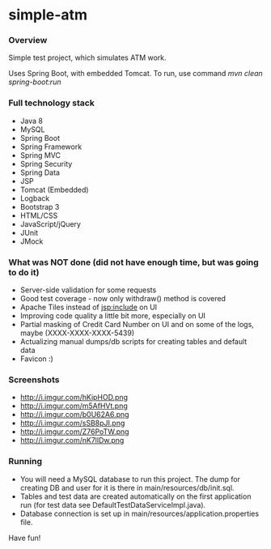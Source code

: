 # simple-atm

### Overview
Simple test project, which simulates ATM work.

Uses Spring Boot, with embedded Tomcat. To run, use command
*mvn clean spring-boot:run*

### Full technology stack
* Java 8
* MySQL
* Spring Boot
* Spring Framework
* Spring MVC
* Spring Security
* Spring Data
* JSP
* Tomcat (Embedded)
* Logback
* Bootstrap 3
* HTML/CSS
* JavaScript/jQuery
* JUnit
* JMock

### What was NOT done (did not have enough time, but was going to do it)
* Server-side validation for some requests
* Good test coverage - now only withdraw() method is covered
* Apache Tiles instead of <jsp:include> on UI
* Improving code quality a little bit more, especially on UI
* Partial masking of Credit Card Number on UI and on some of the logs, maybe (XXXX-XXXX-XXXX-5439)
* Actualizing manual dumps/db scripts for creating tables and default data
* Favicon :)

### Screenshots
* http://i.imgur.com/hKipHOD.png
* http://i.imgur.com/m5AfHVt.png
* http://i.imgur.com/b0U62A6.png
* http://i.imgur.com/sSB8pJI.png
* http://i.imgur.com/Z76PoTW.png
* http://i.imgur.com/nK7llDw.png

### Running
* You will need a MySQL database to run this project. The dump for creating DB and user for it is there in main/resources/db/init.sql.
* Tables and test data are created automatically on the first application run (for test data see DefaultTestDataServiceImpl.java).
* Database connection is set up in main/resources/application.properties file.

Have fun!
